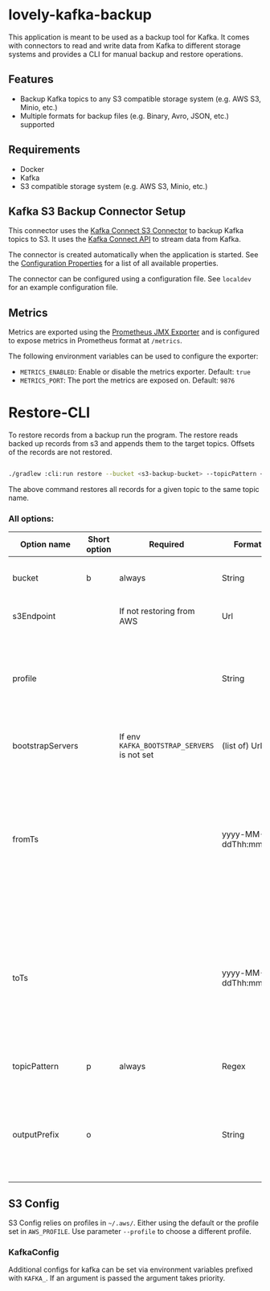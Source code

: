 # lovely-kafka-backup

This application is meant to be used as a backup tool for Kafka. It comes with connectors to read and write data from
Kafka to different storage systems and provides a CLI for manual backup and restore operations.

## Features

- Backup Kafka topics to any S3 compatible storage system (e.g. AWS S3, Minio, etc.)
- Multiple formats for backup files (e.g. Binary, Avro, JSON, etc.) supported

## Requirements

- Docker
- Kafka
- S3 compatible storage system (e.g. AWS S3, Minio, etc.)

## Kafka S3 Backup Connector Setup

This connector uses the [Kafka Connect S3 Connector](https://docs.confluent.io/kafka-connectors/s3-sink/current/overview.html)
to backup Kafka topics to S3. It uses the [Kafka Connect API](https://kafka.apache.org/documentation/#connect) to
stream data from Kafka.

The connector is created automatically when the application is started. See the [Configuration Properties](https://docs.confluent.io/kafka-connectors/s3-sink/current/overview.html#configuration-properties)
for a list of all available properties.

The connector can be configured using a configuration file. See `localdev` for an example configuration file.

## Metrics

Metrics are exported using the [Prometheus JMX Exporter](https://github.com/prometheus/jmx_exporter) and is
configured to expose metrics in Prometheus format at `/metrics`.

The following environment variables can be used to configure the exporter:

* `METRICS_ENABLED`: Enable or disable the metrics exporter. Default: `true`
* `METRICS_PORT`: The port the metrics are exposed on. Default: `9876`

# Restore-CLI

To restore records from a backup run the program. The restore reads backed up records from s3 and appends them to the
target topics. Offsets of the records are not restored.

```bash

./gradlew :cli:run restore --bucket <s3-backup-bucket> --topicPattern <topicPattern>

```

The above command restores all records for a given topic to the same topic name.

### All options:

| Option name      | Short option | Required                                    | Format              | Description                                                                                                                      |
|------------------|--------------|---------------------------------------------|---------------------|----------------------------------------------------------------------------------------------------------------------------------|
| bucket           | b            | always                                      | String              | Bucket in which the backup is stored                                                                                             |
| s3Endpoint       |              | If not restoring from AWS                   | Url                 | Endpoint for S3 backup storage                                                                                                   |
| profile          |              |                                             | String              | Profile to user for S3 access. If not set uses `AWS_PROFILE` environment variable or the default profile.                        |
| bootstrapServers |              | If env `KAFKA_BOOTSTRAP_SERVERS` is not set | (list of) Urls      | Kafka cluster to restore the backup to                                                                                           |
| fromTs           |              |                                             | yyyy-MM-ddThh:mm:ss | Start time of records to restore, if not set records from earliest available are restored. NOTE: times are always treated as UTC |
| toTs             |              |                                             | yyyy-MM-ddThh:mm:ss | End time of records to restore, if not set records to latest available are restored. NOTE: times are always treated as UTC       |
| topicPattern     | p            | always                                      | Regex               | Pattern for topic names restored to restore                                                                                      |
| outputPrefix     | o            |                                             | String              | Records are restored to their original topic, if this is set they are restored to the topic with the prefix                      |

## S3 Config

S3 Config relies on profiles in `~/.aws/`. Either using the default or the profile set in `AWS_PROFILE`. 
Use parameter `--profile` to choose a different profile.

### KafkaConfig

Additional configs for kafka can be set via environment variables prefixed with `KAFKA_`. If an argument is passed the
argument takes priority.
